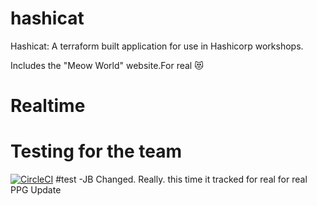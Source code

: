 # hashicat
Hashicat: A terraform built application for use in Hashicorp workshops.

Includes the "Meow World" website.For real 😻

# Realtime
# Testing for the team

[![CircleCI](https://circleci.com/gh/hashicorp/hashicat-azure.svg?style=svg)](https://circleci.com/gh/hashicorp/hashicat-azure)
#test
-JB Changed. Really.   this time it tracked for real for real  PPG Update
